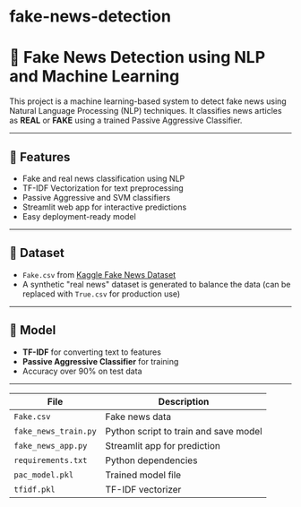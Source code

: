 # fake-news-detection
# 📰 Fake News Detection using NLP and Machine Learning

This project is a machine learning-based system to detect fake news using Natural Language Processing (NLP) techniques. It classifies news articles as **REAL** or **FAKE** using a trained Passive Aggressive Classifier.

---

## 🚀 Features

- Fake and real news classification using NLP
- TF-IDF Vectorization for text preprocessing
- Passive Aggressive and SVM classifiers
- Streamlit web app for interactive predictions
- Easy deployment-ready model

---

## 📁 Dataset

- `Fake.csv` from [Kaggle Fake News Dataset](https://www.kaggle.com/clmentbisaillon/fake-and-real-news-dataset)
- A synthetic "real news" dataset is generated to balance the data (can be replaced with `True.csv` for production use)

---

## 🧠 Model

- **TF-IDF** for converting text to features
- **Passive Aggressive Classifier** for training
- Accuracy over 90% on test data

---

| File                 | Description                           |
| -------------------- | ------------------------------------- |
| `Fake.csv`           | Fake news data                        |
| `fake_news_train.py` | Python script to train and save model |
| `fake_news_app.py`   | Streamlit app for prediction          |
| `requirements.txt`   | Python dependencies                   |
| `pac_model.pkl`      | Trained model file                    |
| `tfidf.pkl`          | TF-IDF vectorizer                     |

